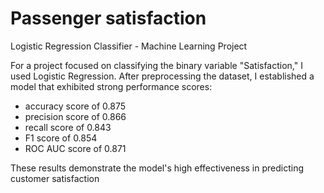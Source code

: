 # Passenger satisfaction
Logistic Regression Classifier - Machine Learning Project 

For a project focused on classifying the binary variable "Satisfaction," I used Logistic Regression. After preprocessing the dataset, I established a model that exhibited strong performance scores: 
- accuracy score of 0.875
- precision score of 0.866
- recall score of 0.843
- F1 score of 0.854
- ROC AUC score of 0.871

These results demonstrate the model's high effectiveness in predicting customer satisfaction
